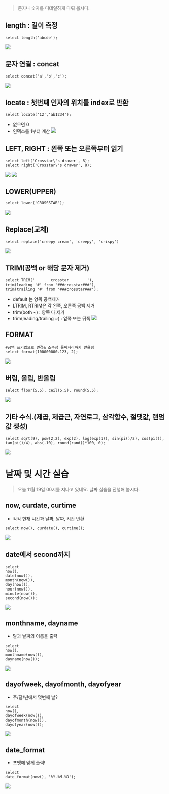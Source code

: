 > 문자나 숫자를 디테일하게 다뤄 봅시다.

## length : 길이 측정
```
select length('abcde');
```
![](https://images.velog.io/images/crosstar1228/post/0b9d2f20-ca45-4ab6-92c0-d382f7a50029/image.png)
## 문자 연결 : concat

```
select concat('a','b','c');
```
![](https://images.velog.io/images/crosstar1228/post/ef2ee65d-e8f1-4317-b644-a9fa8de7c598/image.png)
## locate : 첫번째 인자의 위치를 index로 반환

```
select locate('12','ab1234');
```
- 없으면 0
- 인덱스를 1부터 계산
![](https://images.velog.io/images/crosstar1228/post/baca6640-e687-4504-a875-1b8340d98912/image.png)
## LEFT, RIGHT : 왼쪽 또는 오른쪽부터 읽기

```
select left('Crosstar\'s drawer', 8);
select right('Crosstar\'s drawer', 8);
```

![](https://images.velog.io/images/crosstar1228/post/7e30cf0b-55c1-4206-a5f0-6057b1338d58/image.png)
![](https://images.velog.io/images/crosstar1228/post/8286e1ea-18ed-4a4f-8812-65655da94e07/image.png)

## LOWER(UPPER)
```
select lower('CROSSSTAR');
```
![](https://images.velog.io/images/crosstar1228/post/480d5081-ba18-4a37-85d3-4e02290ea9d8/image.png)
## Replace(교체)

```
select replace('creepy cream', 'creepy', 'crispy')
```

![](https://images.velog.io/images/crosstar1228/post/9d384656-a969-4ee1-9e69-f17926ee408d/image.png)

## TRIM(공백 or 해당 문자 제거)
```
select TRIM('       crosstar        '),
trim(leading '#' from '###crosstar###'),
trim(trailing '#' from '###crosstar###');
```
- default 는 양쪽 공백제거
- LTRIM, RTRIM은 각 왼쪽, 오른쪽 공백 제거
- trim(both ~) : 양쪽 다 제거
- trim(leading/trailing ~) : 앞쪽 또는 뒤쪽
![](https://images.velog.io/images/crosstar1228/post/64183115-5caa-4987-ae30-1a59ec94d31e/image.png)

## FORMAT
```
#금액 표기법으로 변경& 소수점 둘째자리까지 반올림
select format(100000000.123, 2); 
```
![](https://images.velog.io/images/crosstar1228/post/d84b321b-ce84-440e-a85f-6ea206e2f48c/image.png)

##  버림, 올림, 반올림
```
select floor(5.5), ceil(5.5), round(5.5);
```

![](https://images.velog.io/images/crosstar1228/post/4697385b-9ee2-4bb7-a342-677174981049/image.png)

## 기타 수식.(제곱, 제곱근, 자연로그, 삼각함수, 절댓값, 랜덤값 생성)
```
select sqrt(9), pow(2,2), exp(2), log(exp(1)), sin(pi()/2), cos(pi()), tan(pi()/4), abs(-10), round(rand()*100, 0);
```
![](https://images.velog.io/images/crosstar1228/post/265110e6-0680-417b-a8b1-f09cbd2299b5/image.png)



# 날짜 및 시간 실습

> 오늘 11월 19일 00시를 지나고 있네요. 날짜 실습을 진행해 봅시다.

## now, curdate, curtime
- 각각 현재 시간과 날짜, 날짜, 시간 반환
```
select now(), curdate(), curtime();
```

![](https://images.velog.io/images/crosstar1228/post/59bbf93a-d066-401f-abf6-558e3357fd63/image.png)
## date에서 second까지
```
select
now(),
date(now()),
month(now()),
day(now()),
hour(now()),
minute(now()),
second(now());
```

![](https://images.velog.io/images/crosstar1228/post/be8c6270-0876-4465-89bd-9720bb1058a1/image.png)

## monthname, dayname
- 달과 날짜의 이름을 출력
```
select
now(),
monthname(now()),
dayname(now());
```

![](https://images.velog.io/images/crosstar1228/post/519c7d31-8dcc-4356-86de-773f118c1c00/image.png)

## dayofweek, dayofmonth, dayofyear
- 주/달/년에서 몇번째 날?
```
select
now(),
dayofweek(now()),
dayofmonth(now()),
dayofyear(now());
```
![](https://images.velog.io/images/crosstar1228/post/94d13a2f-0f32-495a-9694-55faa32ffcce/image.png)

## date_format
- 포맷에 맞게 출력!

```
select
date_format(now(), '%Y-%M-%D');
```
![](https://images.velog.io/images/crosstar1228/post/d013bde5-505d-449e-86bc-2e9bce748be3/image.png)


